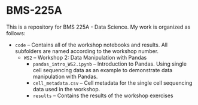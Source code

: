 # BMS-225A
This is a repository for BMS 225A - Data Science. My work is organized as follows:
* `code` – Contains all of the workshop notebooks and results. All subfolders are named according to the workshop number.
  * `WS2` – Workshop 2: Data Manipulation with Pandas
    * `pandas_intro_WS2.ipynb` – Introduction to Pandas. Using single cell sequencing data as an example to demonstrate data manipulation with Pandas.
    * `cell_metadata.csv` – Cell metadata for the single cell sequencing data used in the workshop.
    * `results` – Contains the results of the workshop exercises 